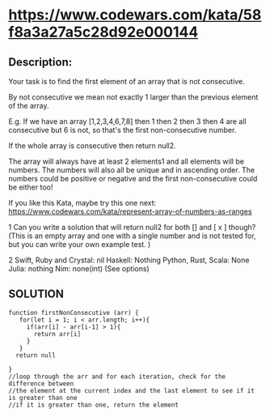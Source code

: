 # https://www.codewars.com/kata/58f8a3a27a5c28d92e000144
## Description:
Your task is to find the first element of an array that is not consecutive.

By not consecutive we mean not exactly 1 larger than the previous element of the array.

E.g. If we have an array [1,2,3,4,6,7,8] then 1 then 2 then 3 then 4 are all consecutive but 6 is not, so that's the first non-consecutive number.

If the whole array is consecutive then return null2.

The array will always have at least 2 elements1 and all elements will be numbers. The numbers will also all be unique and in ascending order. The numbers could be positive or negative and the first non-consecutive could be either too!

If you like this Kata, maybe try this one next: https://www.codewars.com/kata/represent-array-of-numbers-as-ranges

1 Can you write a solution that will return null2 for both [] and [ x ] though? (This is an empty array and one with a single number and is not tested for, but you can write your own example test. )

2
Swift, Ruby and Crystal: nil
Haskell: Nothing
Python, Rust, Scala: None
Julia: nothing
Nim: none(int) (See options)

## SOLUTION
```
function firstNonConsecutive (arr) {
   for(let i = 1; i < arr.length; i++){
     if(arr[i] - arr[i-1] > 1){
       return arr[i]
     }
   }
  return null
  
}
//loop through the arr and for each iteration, check for the difference between
//the element at the current index and the last element to see if it is greater than one
//if it is greater than one, return the element
```
